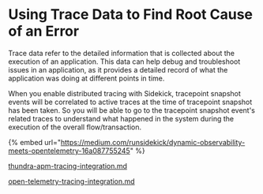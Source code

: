 # Using Trace Data to Find Root Cause of an Error

Trace data refer to the detailed information that is collected about the execution of an application. This data can help debug and troubleshoot issues in an application, as it provides a detailed record of what the application was doing at different points in time.

When you enable distributed tracing with Sidekick, tracepoint snapshot events will be correlated to active traces at the time of tracepoint snapshot has been taken. So you will be able to go to the tracepoint snapshot event's related traces to understand what happened in the system during the execution of the overall flow/transaction.



{% embed url="https://medium.com/runsidekick/dynamic-observability-meets-opentelemetry-16a087755245" %}



[thundra-apm-tracing-integration.md](../integrations/thundra-apm-tracing-integration.md "mention")

[open-telemetry-tracing-integration.md](../integrations/open-telemetry-tracing-integration.md "mention")
